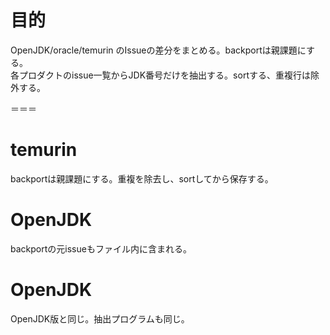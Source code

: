 # 目的

OpenJDK/oracle/temurin のIssueの差分をまとめる。backportは親課題にする。  
各プロダクトのissue一覧からJDK番号だけを抽出する。sortする、重複行は除外する。

＝＝＝

# temurin

backportは親課題にする。重複を除去し、sortしてから保存する。  

# OpenJDK

backportの元issueもファイル内に含まれる。

# OpenJDK

OpenJDK版と同じ。抽出プログラムも同じ。